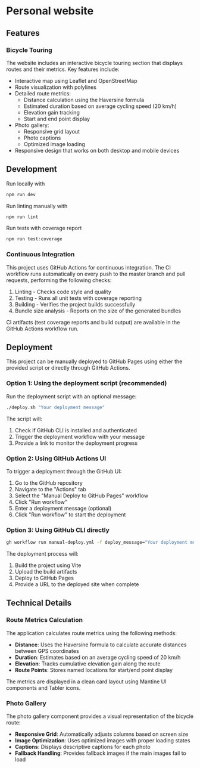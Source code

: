 # Personal website

## Features

### Bicycle Touring

The website includes an interactive bicycle touring section that displays routes and their metrics. Key features include:

- Interactive map using Leaflet and OpenStreetMap
- Route visualization with polylines
- Detailed route metrics:
  - Distance calculation using the Haversine formula
  - Estimated duration based on average cycling speed (20 km/h)
  - Elevation gain tracking
  - Start and end point display
- Photo gallery:
  - Responsive grid layout
  - Photo captions
  - Optimized image loading
- Responsive design that works on both desktop and mobile devices

## Development

Run locally with

```bash
npm run dev
```

Run linting manually with

```bash
npm run lint
```

Run tests with coverage report

```bash
npm run test:coverage
```

### Continuous Integration

This project uses GitHub Actions for continuous integration. The CI workflow runs automatically on every push to the master branch and pull requests, performing the following checks:

1. Linting - Checks code style and quality
2. Testing - Runs all unit tests with coverage reporting
3. Building - Verifies the project builds successfully
4. Bundle size analysis - Reports on the size of the generated bundles

CI artifacts (test coverage reports and build output) are available in the GitHub Actions workflow run.

## Deployment

This project can be manually deployed to GitHub Pages using either the provided script or directly through GitHub Actions.

### Option 1: Using the deployment script (recommended)

Run the deployment script with an optional message:

```bash
./deploy.sh "Your deployment message"
```

The script will:

1. Check if GitHub CLI is installed and authenticated
2. Trigger the deployment workflow with your message
3. Provide a link to monitor the deployment progress

### Option 2: Using GitHub Actions UI

To trigger a deployment through the GitHub UI:

1. Go to the GitHub repository
2. Navigate to the "Actions" tab
3. Select the "Manual Deploy to GitHub Pages" workflow
4. Click "Run workflow"
5. Enter a deployment message (optional)
6. Click "Run workflow" to start the deployment

### Option 3: Using GitHub CLI directly

```bash
gh workflow run manual-deploy.yml -f deploy_message="Your deployment message"
```

The deployment process will:

1. Build the project using Vite
2. Upload the build artifacts
3. Deploy to GitHub Pages
4. Provide a URL to the deployed site when complete

## Technical Details

### Route Metrics Calculation

The application calculates route metrics using the following methods:

- **Distance**: Uses the Haversine formula to calculate accurate distances between GPS coordinates
- **Duration**: Estimates based on an average cycling speed of 20 km/h
- **Elevation**: Tracks cumulative elevation gain along the route
- **Route Points**: Stores named locations for start/end point display

The metrics are displayed in a clean card layout using Mantine UI components and Tabler icons.

### Photo Gallery

The photo gallery component provides a visual representation of the bicycle route:

- **Responsive Grid**: Automatically adjusts columns based on screen size
- **Image Optimization**: Uses optimized images with proper loading states
- **Captions**: Displays descriptive captions for each photo
- **Fallback Handling**: Provides fallback images if the main images fail to load
